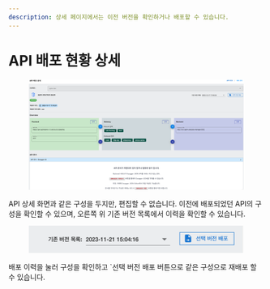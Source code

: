 ```yaml
---
description: 상세 페이지에서는 이전 버전을 확인하거나 배포할 수 있습니다.
---
```


# API 배포 현황 상세

<figure><img src="../../.gitbook/assets/image (3) (1) (1) (1) (1).png" alt=""><figcaption></figcaption></figure>

API 상세 화면과 같은 구성을 두지만, 편집할 수 없습니다. 이전에 배포되었던 API의 구성을 확인할 수 있으며, 오른쪽 위 기존 버전 목록에서 이력을 확인할 수 있습니다.

<figure><img src="../../.gitbook/assets/image (48).png" alt=""><figcaption></figcaption></figure>

배포 이력을 눌러 구성을 확인하고 \`선택 버전 배포 버튼으로 같은 구성으로 재배포 할 수 있습니다.
